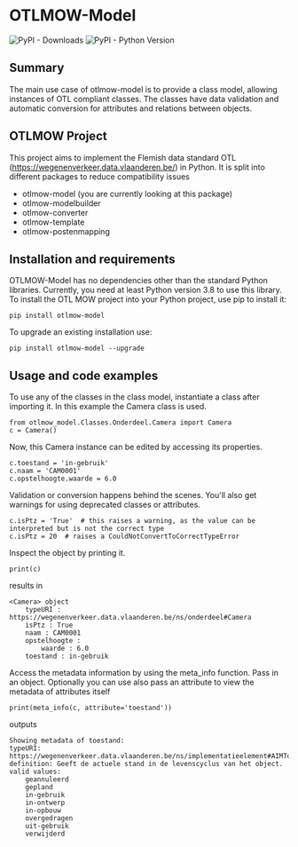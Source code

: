 # OTLMOW-Model
![PyPI - Downloads](https://img.shields.io/pypi/dm/otlmow-model)
![PyPI - Python Version](https://img.shields.io/pypi/pyversions/otlmow-model)
<!---[![Coverage Status](https://coveralls.io/repos/github/davidvlaminck/OTLMOW-Model/badge.svg?branch=master)](https://coveralls.io/github/davidvlaminck/OTLMOW-Model?branch=master)--->
## Summary
The main use case of otlmow-model is to provide a class model, allowing instances of OTL compliant classes. The classes have data validation and automatic conversion for attributes and relations between objects.

## OTLMOW Project 
This project aims to implement the Flemish data standard OTL (https://wegenenverkeer.data.vlaanderen.be/) in Python.
It is split into different packages to reduce compatibility issues
- otlmow-model (you are currently looking at this package)
- otlmow-modelbuilder
- otlmow-converter
- otlmow-template
- otlmow-postenmapping

## Installation and requirements
OTLMOW-Model has no dependencies other than the standard Python libraries. Currently, you need at least Python version 3.8 to use this library.
To install the OTL MOW project into your Python project, use pip to install it:
``` 
pip install otlmow-model
```
To upgrade an existing installation use:
``` 
pip install otlmow-model --upgrade
```
## Usage and code examples
To use any of the classes in the class model, instantiate a class after importing it. In this example the Camera class is used.
```
from otlmow_model.Classes.Onderdeel.Camera import Camera
c = Camera()
```
Now, this Camera instance can be edited by accessing its properties.
```
c.toestand = 'in-gebruik'
c.naam = 'CAM0001'
c.opstelhoogte.waarde = 6.0
```
Validation or conversion happens behind the scenes.
You'll also get warnings for using deprecated classes or attributes.
```
c.isPtz = 'True'  # this raises a warning, as the value can be interpreted but is not the correct type
c.isPtz = 20  # raises a CouldNotConvertToCorrectTypeError
```
Inspect the object by printing it.
```
print(c)
```
results in
```
<Camera> object
    typeURI : https://wegenenverkeer.data.vlaanderen.be/ns/onderdeel#Camera
    isPtz : True
    naam : CAM0001
    opstelhoogte :
        waarde : 6.0
    toestand : in-gebruik
```
Access the metadata information by using the meta_info function. Pass in an object. Optionally you can use also pass an attribute to view the metadata of attributes itself
```
print(meta_info(c, attribute='toestand'))
```
outputs
```  
Showing metadata of toestand:
typeURI: https://wegenenverkeer.data.vlaanderen.be/ns/implementatieelement#AIMToestand.toestand
definition: Geeft de actuele stand in de levenscyclus van het object.
valid values:
    geannuleerd
    gepland
    in-gebruik
    in-ontwerp
    in-opbouw
    overgedragen
    uit-gebruik
    verwijderd
```
